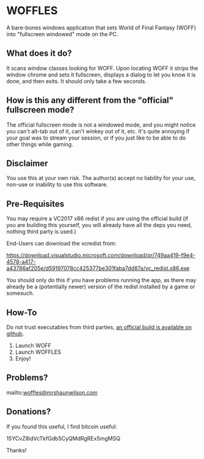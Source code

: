 # WOFFLES

A bare-bones windows application that sets World of Final Fantasy (WOFF) into "fullscreen windowed" mode on the PC.

## What does it do?

It scans window classes looking for WOFF. Upon locating WOFF it strips the window chrome and sets it fullscreen, displays a dialog to let you know it is done, and then exits. It should only take a few seconds.

## How is this any different from the "official" fullscreen mode?

The official fullscreen mode is not a windowed mode, and you might notice you can't alt-tab out of it, can't winkey out of it, etc. It's quite annoying if your goal was to stream your session, or if you just like to be able to do other things while gaming.

## Disclaimer

You use this at your own risk. The author(s) accept no liability for your use, non-use or inability to use this software.

## Pre-Requisites

You may require a VC2017 x86 redist if you are using the official build (if you are building this yourself, you will already have all the deps you need, nothing third party is used.)

End-Users can download the vcredist from:

https://download.visualstudio.microsoft.com/download/pr/749aa419-f9e4-4578-a417-a43786af205e/d59197078cc425377be301faba7dd87a/vc_redist.x86.exe

You should only do this if you have problems running the app, as there may already be a (potentially newer) version of the redist installed by a game or somesuch.

## How-To

Do not trust executables from third parties, [an official build is available on github](https://github.com/wilson0x4d/woffles/releases).

1. Launch WOFF
2. Launch WOFFLES
3. Enjoy!

## Problems?

mailto:woffles@mrshaunwilson.com

## Donations?

If you found this useful, I find bitcoin useful:

15YCvZ8idVcTkfGdb5CyQMdRgREx5mgMSQ

Thanks!
